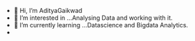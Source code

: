 - 👋 Hi, I’m AdityaGaikwad
- 👀 I’m interested in ...Analysing Data and working with it.
- 🌱 I’m currently learning ...Datascience and Bigdata Analytics.
- 


<!---
Adi-234892/Adi-234892 is a ✨ special ✨ repository because its `README.md` (this file) appears on your GitHub profile.
You can click the Preview link to take a look at your changes.
--->
